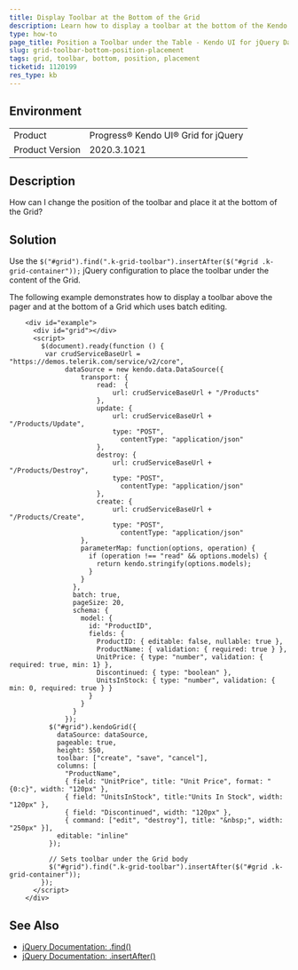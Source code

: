 ```yaml
---
title: Display Toolbar at the Bottom of the Grid
description: Learn how to display a toolbar at the bottom of the Kendo UI Grid.
type: how-to
page_title: Position a Toolbar under the Table - Kendo UI for jQuery Data Grid
slug: grid-toolbar-bottom-position-placement
tags: grid, toolbar, bottom, position, placement
ticketid: 1120199
res_type: kb
---
```


## Environment

<table>
 <tr>
  <td>Product</td>
  <td>Progress® Kendo UI® Grid for jQuery</td>
 </tr>
 <tr>
  <td>Product Version</td>
  <td>2020.3.1021</td>
 </tr>
</table>

## Description

How can I change the position of the toolbar and place it at the bottom of the Grid?

## Solution

Use the `$("#grid").find(".k-grid-toolbar").insertAfter($("#grid .k-grid-container"));` jQuery configuration to place the toolbar under the content of the Grid.

The following example demonstrates how to display a toolbar above the pager and at the bottom of a Grid which uses batch editing.

```dojo
    <div id="example">
      <div id="grid"></div>
      <script>
        $(document).ready(function () {
         var crudServiceBaseUrl = "https://demos.telerik.com/service/v2/core",
              dataSource = new kendo.data.DataSource({
                  transport: {
                      read:  {
                          url: crudServiceBaseUrl + "/Products"
                      },
                      update: {
                          url: crudServiceBaseUrl + "/Products/Update",
                          type: "POST",
                  		    contentType: "application/json"
                      },
                      destroy: {
                          url: crudServiceBaseUrl + "/Products/Destroy",
                          type: "POST",
                  		    contentType: "application/json"
                      },
                      create: {
                          url: crudServiceBaseUrl + "/Products/Create",
                          type: "POST",
                  		    contentType: "application/json"
                  },
                  parameterMap: function(options, operation) {
                    if (operation !== "read" && options.models) {
                      return kendo.stringify(options.models);
                    }
                  }
                },
                batch: true,
                pageSize: 20,
                schema: {
                  model: {
                    id: "ProductID",
                    fields: {
                      ProductID: { editable: false, nullable: true },
                      ProductName: { validation: { required: true } },
                      UnitPrice: { type: "number", validation: { required: true, min: 1} },
                      Discontinued: { type: "boolean" },
                      UnitsInStock: { type: "number", validation: { min: 0, required: true } }
                    }
                  }
                }
              });
          $("#grid").kendoGrid({
            dataSource: dataSource,
            pageable: true,
            height: 550,
            toolbar: ["create", "save", "cancel"],
            columns: [
              "ProductName",
              { field: "UnitPrice", title: "Unit Price", format: "{0:c}", width: "120px" },
              { field: "UnitsInStock", title:"Units In Stock", width: "120px" },
              { field: "Discontinued", width: "120px" },
              { command: ["edit", "destroy"], title: "&nbsp;", width: "250px" }],
            editable: "inline"
          });

          // Sets toolbar under the Grid body
          $("#grid").find(".k-grid-toolbar").insertAfter($("#grid .k-grid-container"));
        });
      </script>
    </div>
```

## See Also

* [jQuery Documentation: .find()](https://api.jquery.com/find/)
* [jQuery Documentation: .insertAfter()](https://api.jquery.com/insertafter/)
